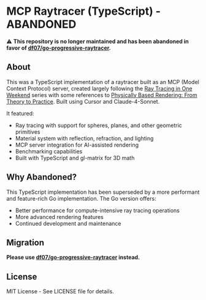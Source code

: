 # MCP Raytracer (TypeScript) - ABANDONED

⚠️ **This repository is no longer maintained and has been abandoned in favor of [df07/go-progressive-raytracer](https://github.com/df07/go-progressive-raytracer).**

## About

This was a TypeScript implementation of a raytracer built as an MCP (Model Context Protocol) server, created largely following the [Ray Tracing in One Weekend](https://raytracing.github.io/) series with some references to [Physically Based Rendering: From Theory to Practice](https://www.pbrt.org/). Built using Cursor and Claude-4-Sonnet.

It featured:

- Ray tracing with support for spheres, planes, and other geometric primitives
- Material system with reflection, refraction, and lighting
- MCP server integration for AI-assisted rendering
- Benchmarking capabilities
- Built with TypeScript and gl-matrix for 3D math

## Why Abandoned?

This TypeScript implementation has been superseded by a more performant and feature-rich Go implementation. The Go version offers:
- Better performance for compute-intensive ray tracing operations
- More advanced rendering features
- Continued development and maintenance

## Migration

**Please use [df07/go-progressive-raytracer](https://github.com/df07/go-progressive-raytracer) instead.**

## License

MIT License - See LICENSE file for details. 